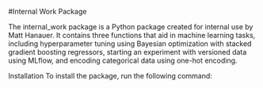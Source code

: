 #Internal Work Package

The internal_work package is a Python package created for internal use by Matt Hanauer. It contains three functions that aid in machine learning tasks, including hyperparameter tuning using Bayesian optimization with stacked gradient boosting regressors, starting an experiment with versioned data using MLflow, and encoding categorical data using one-hot encoding.

Installation
To install the package, run the following command:

